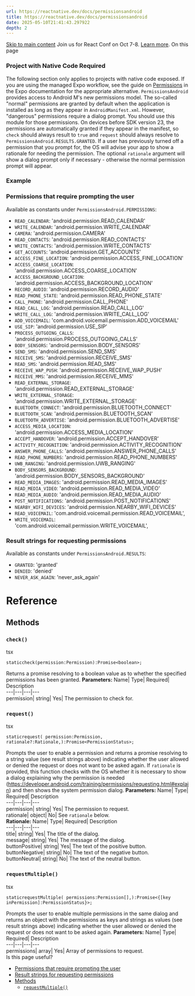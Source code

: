 ```yaml
---
url: https://reactnative.dev/docs/permissionsandroid
title: https://reactnative.dev/docs/permissionsandroid
date: 2025-05-10T21:41:43.297922
depth: 2
---
```


[Skip to main content](https://reactnative.dev/docs/permissionsandroid#__docusaurus_skipToContent_fallback)
Join us for React Conf on Oct 7-8. [Learn more](https://conf.react.dev).
On this page
### Project with Native Code Required
The following section only applies to projects with native code exposed. If you are using the managed Expo workflow, see the guide on [Permissions](https://docs.expo.dev/guides/permissions/) in the Expo documentation for the appropriate alternative.
`PermissionsAndroid` provides access to Android M's new permissions model. The so-called "normal" permissions are granted by default when the application is installed as long as they appear in `AndroidManifest.xml`. However, "dangerous" permissions require a dialog prompt. You should use this module for those permissions.
On devices before SDK version 23, the permissions are automatically granted if they appear in the manifest, so `check` should always result to `true` and `request` should always resolve to `PermissionsAndroid.RESULTS.GRANTED`.
If a user has previously turned off a permission that you prompt for, the OS will advise your app to show a rationale for needing the permission. The optional `rationale` argument will show a dialog prompt only if necessary - otherwise the normal permission prompt will appear.
### Example[​](https://reactnative.dev/docs/permissionsandroid#example "Direct link to Example")
### Permissions that require prompting the user[​](https://reactnative.dev/docs/permissionsandroid#permissions-that-require-prompting-the-user "Direct link to Permissions that require prompting the user")
Available as constants under `PermissionsAndroid.PERMISSIONS`:
  * `READ_CALENDAR`: 'android.permission.READ_CALENDAR'
  * `WRITE_CALENDAR`: 'android.permission.WRITE_CALENDAR'
  * `CAMERA`: 'android.permission.CAMERA'
  * `READ_CONTACTS`: 'android.permission.READ_CONTACTS'
  * `WRITE_CONTACTS`: 'android.permission.WRITE_CONTACTS'
  * `GET_ACCOUNTS`: 'android.permission.GET_ACCOUNTS'
  * `ACCESS_FINE_LOCATION`: 'android.permission.ACCESS_FINE_LOCATION'
  * `ACCESS_COARSE_LOCATION`: 'android.permission.ACCESS_COARSE_LOCATION'
  * `ACCESS_BACKGROUND_LOCATION`: 'android.permission.ACCESS_BACKGROUND_LOCATION'
  * `RECORD_AUDIO`: 'android.permission.RECORD_AUDIO'
  * `READ_PHONE_STATE`: 'android.permission.READ_PHONE_STATE'
  * `CALL_PHONE`: 'android.permission.CALL_PHONE'
  * `READ_CALL_LOG`: 'android.permission.READ_CALL_LOG'
  * `WRITE_CALL_LOG`: 'android.permission.WRITE_CALL_LOG'
  * `ADD_VOICEMAIL`: 'com.android.voicemail.permission.ADD_VOICEMAIL'
  * `USE_SIP`: 'android.permission.USE_SIP'
  * `PROCESS_OUTGOING_CALLS`: 'android.permission.PROCESS_OUTGOING_CALLS'
  * `BODY_SENSORS`: 'android.permission.BODY_SENSORS'
  * `SEND_SMS`: 'android.permission.SEND_SMS'
  * `RECEIVE_SMS`: 'android.permission.RECEIVE_SMS'
  * `READ_SMS`: 'android.permission.READ_SMS'
  * `RECEIVE_WAP_PUSH`: 'android.permission.RECEIVE_WAP_PUSH'
  * `RECEIVE_MMS`: 'android.permission.RECEIVE_MMS'
  * `READ_EXTERNAL_STORAGE`: 'android.permission.READ_EXTERNAL_STORAGE'
  * `WRITE_EXTERNAL_STORAGE`: 'android.permission.WRITE_EXTERNAL_STORAGE'
  * `BLUETOOTH_CONNECT`: 'android.permission.BLUETOOTH_CONNECT'
  * `BLUETOOTH_SCAN`: 'android.permission.BLUETOOTH_SCAN'
  * `BLUETOOTH_ADVERTISE`: 'android.permission.BLUETOOTH_ADVERTISE'
  * `ACCESS_MEDIA_LOCATION`: 'android.permission.ACCESS_MEDIA_LOCATION'
  * `ACCEPT_HANDOVER`: 'android.permission.ACCEPT_HANDOVER'
  * `ACTIVITY_RECOGNITION`: 'android.permission.ACTIVITY_RECOGNITION'
  * `ANSWER_PHONE_CALLS`: 'android.permission.ANSWER_PHONE_CALLS'
  * `READ_PHONE_NUMBERS`: 'android.permission.READ_PHONE_NUMBERS'
  * `UWB_RANGING`: 'android.permission.UWB_RANGING'
  * `BODY_SENSORS_BACKGROUND`: 'android.permission.BODY_SENSORS_BACKGROUND'
  * `READ_MEDIA_IMAGES`: 'android.permission.READ_MEDIA_IMAGES'
  * `READ_MEDIA_VIDEO`: 'android.permission.READ_MEDIA_VIDEO'
  * `READ_MEDIA_AUDIO`: 'android.permission.READ_MEDIA_AUDIO'
  * `POST_NOTIFICATIONS`: 'android.permission.POST_NOTIFICATIONS'
  * `NEARBY_WIFI_DEVICES`: 'android.permission.NEARBY_WIFI_DEVICES'
  * `READ_VOICEMAIL`: 'com.android.voicemail.permission.READ_VOICEMAIL',
  * `WRITE_VOICEMAIL`: 'com.android.voicemail.permission.WRITE_VOICEMAIL',


### Result strings for requesting permissions[​](https://reactnative.dev/docs/permissionsandroid#result-strings-for-requesting-permissions "Direct link to Result strings for requesting permissions")
Available as constants under `PermissionsAndroid.RESULTS`:
  * `GRANTED`: 'granted'
  * `DENIED`: 'denied'
  * `NEVER_ASK_AGAIN`: 'never_ask_again'


# Reference
## Methods[​](https://reactnative.dev/docs/permissionsandroid#methods "Direct link to Methods")
### `check()`[​](https://reactnative.dev/docs/permissionsandroid#check "Direct link to check")
tsx
```
staticcheck(permission:Permission):Promise<boolean>;
```

Returns a promise resolving to a boolean value as to whether the specified permissions has been granted.
**Parameters:**
Name| Type| Required| Description  
---|---|---|---  
permission| string| Yes| The permission to check for.  
### `request()`[​](https://reactnative.dev/docs/permissionsandroid#request "Direct link to request")
tsx
```
staticrequest( permission:Permission, rationale?:Rationale,):Promise<PermissionStatus>;
```

Prompts the user to enable a permission and returns a promise resolving to a string value (see result strings above) indicating whether the user allowed or denied the request or does not want to be asked again.
If `rationale` is provided, this function checks with the OS whether it is necessary to show a dialog explaining why the permission is needed (<https://developer.android.com/training/permissions/requesting.html#explain>) and then shows the system permission dialog.
**Parameters:**
Name| Type| Required| Description  
---|---|---|---  
permission| string| Yes| The permission to request.  
rationale| object| No| See `rationale` below.  
**Rationale:**
Name| Type| Required| Description  
---|---|---|---  
title| string| Yes| The title of the dialog.  
message| string| Yes| The message of the dialog.  
buttonPositive| string| Yes| The text of the positive button.  
buttonNegative| string| No| The text of the negative button.  
buttonNeutral| string| No| The text of the neutral button.  
### `requestMultiple()`[​](https://reactnative.dev/docs/permissionsandroid#requestmultiple "Direct link to requestmultiple")
tsx
```
staticrequestMultiple( permissions:Permission[],):Promise<{[key inPermission]:PermissionStatus}>;
```

Prompts the user to enable multiple permissions in the same dialog and returns an object with the permissions as keys and strings as values (see result strings above) indicating whether the user allowed or denied the request or does not want to be asked again.
**Parameters:**
Name| Type| Required| Description  
---|---|---|---  
permissions| array| Yes| Array of permissions to request.  
Is this page useful?
  * [Permissions that require prompting the user](https://reactnative.dev/docs/permissionsandroid#permissions-that-require-prompting-the-user)
  * [Result strings for requesting permissions](https://reactnative.dev/docs/permissionsandroid#result-strings-for-requesting-permissions)
  * [Methods](https://reactnative.dev/docs/permissionsandroid#methods)
    * [`requestMultiple()`](https://reactnative.dev/docs/permissionsandroid#requestmultiple)



